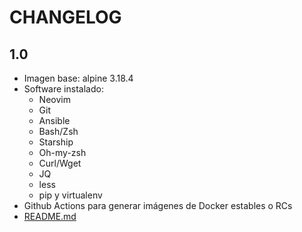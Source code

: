 # CHANGELOG

## 1.0

- Imagen base: alpine 3.18.4
- Software instalado:
    - Neovim
    - Git
    - Ansible
    - Bash/Zsh
    - Starship
    - Oh-my-zsh
    - Curl/Wget
    - JQ
    - less
    - pip y virtualenv
- Github Actions para generar imágenes de Docker estables o RCs
- [README.md](./README.md)
